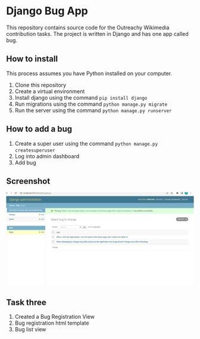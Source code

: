 # Django Bug App
This repository contains source code for the Outreachy Wikimedia contribution tasks. The project is written in Django and has one app called bug.

## How to install
This process assumes you have Python installed on your computer.

1. Clone this repository
2. Create a virtual environment
3. Install django using the command `pip install django`
4. Run migrations using the command `python manage.py migrate`
5. Run the server using the command `python manage.py runserver`

## How to add a bug
1. Create a super user using the command `python manage.py createsuperuser`
2. Log into admin dashboard 
3. Add bug

## Screenshot
![](assets/bug_app_screenshot.png)

## Task three
1. Created a Bug Registration View
2. Bug registration html template
3. Bug list view